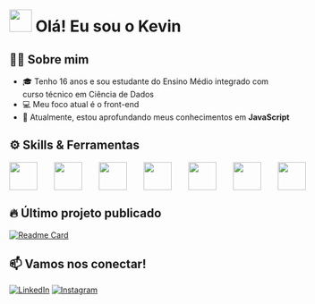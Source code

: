 # <img src="https://camo.githubusercontent.com/d552948e7884c41fde2d32b9221d79f0df2076c7d824aaab954ca93f53d95884/68747470733a2f2f6d656469612e67697068792e636f6d2f6d656469612f6876524a434c467a6361737252346961377a2f67697068792e676966" width="40"/> Olá! Eu sou o Kevin

## 👨‍💻 Sobre mim  
- 🎓 Tenho 16 anos e sou estudante do Ensino Médio integrado com curso técnico em Ciência de Dados  
- 💻 Meu foco atual é o front-end
- 🚀 Atualmente, estou aprofundando meus conhecimentos em **JavaScript**

## ⚙️ Skills & Ferramentas  
<div style="display: flex; gap: 30px; align-items: center;">
  <img src="https://cdn.jsdelivr.net/gh/devicons/devicon/icons/html5/html5-original.svg" width="50"/>
  <img src="https://cdn.jsdelivr.net/gh/devicons/devicon/icons/css3/css3-original.svg" width="50"/>
  <img src="https://cdn.jsdelivr.net/gh/devicons/devicon/icons/javascript/javascript-original.svg" width="50"/>
  <img src="https://cdn.jsdelivr.net/gh/devicons/devicon/icons/git/git-original.svg" width="50"/>
  <img src="https://cdn.jsdelivr.net/gh/devicons/devicon/icons/github/github-original.svg" width="50"/>
  <img src="https://cdn.jsdelivr.net/gh/devicons/devicon/icons/vercel/vercel-original.svg" width="50"/>
  <img src="https://cdn.jsdelivr.net/gh/devicons/devicon/icons/figma/figma-original.svg" width="50"/>
</div>

## 🔥 Último projeto publicado
[![Readme Card](https://github-readme-stats.vercel.app/api/pin/?username=KevinTereza&repo=valida-ja&theme=transparent)](https://github.com/KevinTereza/valida-ja)

## 📫 Vamos nos conectar!
[![LinkedIn](https://img.shields.io/badge/-LinkedIn-0A66C2?style=for-the-badge&logo=linkedin&logoColor=white)](https://www.linkedin.com/in/kevin-tereza) 
[![Instagram](https://img.shields.io/badge/-Instagram-E4405F?style=for-the-badge&logo=instagram&logoColor=white)](https://www.instagram.com/kevinterezadev)
